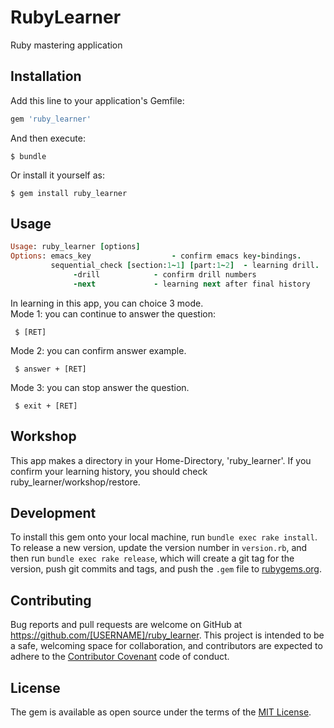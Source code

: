 # RubyLearner

Ruby mastering application

## Installation

Add this line to your application's Gemfile:

```ruby
gem 'ruby_learner'
```

And then execute:

    $ bundle

Or install it yourself as:

    $ gem install ruby_learner

## Usage
```ruby
Usage: ruby_learner [options]
Options: emacs_key					- confirm emacs key-bindings.
       	 sequential_check [section:1~1] [part:1~2]	- learning drill.
	 		  -drill			- confirm drill numbers
			  -next				- learning next after final history
```

In learning in this app, you can choice 3 mode.  
Mode 1: you can continue to answer the question:

     $ [RET]

Mode 2: you can confirm answer example.

     $ answer + [RET]

Mode 3: you can stop answer the question.

     $ exit + [RET]

## Workshop

This app makes a directory in your Home-Directory, 'ruby_learner'. If you confirm your learning history, you should check ruby_learner/workshop/restore.

## Development

To install this gem onto your local machine, run `bundle exec rake install`. To release a new version, update the version number in `version.rb`, and then run `bundle exec rake release`, which will create a git tag for the version, push git commits and tags, and push the `.gem` file to [rubygems.org](https://rubygems.org).

## Contributing

Bug reports and pull requests are welcome on GitHub at https://github.com/[USERNAME]/ruby_learner. This project is intended to be a safe, welcoming space for collaboration, and contributors are expected to adhere to the [Contributor Covenant](http://contributor-covenant.org) code of conduct.

## License

The gem is available as open source under the terms of the [MIT License](https://opensource.org/licenses/MIT).
